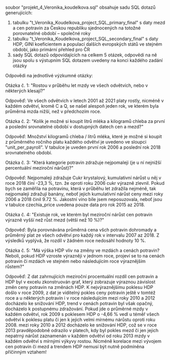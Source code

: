 soubor "projekt_4_Veronika_koudelkova.sql" obsahuje sadu SQL dotazů generujících:
1. tabulku "t_Veronika_Koudelkova_project_SQL_primary_final" s daty mezd a cen potravin za Českou republiku sjednocených na totožné porovnatelné období – společné roky
2. tabulku "t_Veronika_Koudelkova_project_SQL_secondary_final" s daty HDP, GINI koeficientem a populací dalších evropských států ve stejném období, jako primární přehled pro ČR
3. sady SQL dotazů odpovídajících na celkem 5 otázek, odpovědi na ně jsou spolu s výstupním SQL dotazem uvedeny na konci každého zadání otázky

Odpovědi na jednotlivé výzkumné otázky:

Otázka č. 1: "Rostou v průběhu let mzdy ve všech odvětvích, nebo v některých klesají?"

Odpověď: Ve všech odvětvích v letech 2001 až 2021 platy rostly, nicméně v každém odvětví, kromě C a Q, se našel alespoň jeden rok, ve kterém byla průměrná mzda nižší, než v předchozím roce.



Otázka č. 2: "Kolik je možné si koupit litrů mléka a kilogramů chleba za první a poslední srovnatelné období v dostupných datech cen a mezd?"

Odpověď: Množství kilogramů chleba / litrů mléka, které je možné si koupit z průměrného ročního platu každého odvětví je uvedeno ve sloupci "unit_per_payroll".
         V tabulce je uveden první rok 2006 a poslední rok 2018 srovnatelného období.

         

Otázka č. 3: "Která kategorie potravin zdražuje nejpomaleji (je u ní nejnižší percentuální meziroční nárůst)?"

Odpověď: Nejpomaleji zdražuje Cukr krystalový, kumulativní nárůst u něj v roce 2018 činí -23,3 %, tzn. že oproti roku 2006 cukr výrazně zlevnil.
         Pokud bych se zaměřila na potravinu, která v průběhu let zdražila nejméně, tak nejpomaleji zdražují banány, neboť jejich kumulativní nárůst ceny mezi roky 2006 a 2018 činil 9.72 %.
         Jakostní víno bíle jsem neposuzovala, neboť jsou v tabulce czechia_price uvedena pouze data pro rok 2015 az 2018.

         

Otázka č. 4: "Existuje rok, ve kterém byl meziroční nárůst cen potravin výrazně vyšší než růst mezd (větší než 10 %)?"

Odpověď: Byla porovnávána průměrná cena všch potravin dohromady a průměrný plat ze všech odvětví pro každý rok v intervalu 2007 az 2018.
         Z výsledků vyplývá, že rozdíl v žádném roce nedosáhl hodnoty 10 %.

         

Otázka č. 5: "Má výška HDP vliv na změny ve mzdách a cenách potravin? Neboli, pokud HDP vzroste výrazněji v jednom roce, projeví se to na cenách potravin či mzdách ve stejném nebo následujícím roce výraznějším růstem?"

Odpověď: Z dat zahrnujících meziroční procentuální rozdíl cen potravin a HDP byl v excelu zkonstruován graf, který zobrazuje výraznou závislost změn ceny potravin na změnách HDP.
         K nejvýraznějšímu poklesu HDP došlo v roce 2009, z dat je viditelný pokles ceny potravin ještě v tomtéž roce a u některých potravin i v roce následujícím mezi roky 2010 a 2012 docházelo ke snižování HDP, 
         trend v cenách potravin byl však opačný, docházelo k postupnému zdražování.
         Pokud jde o průměrné mzdy v každém odvětví, rok 2009 s poklesem HDP o -4,66 % vedl u téměř všech odvětví k poklesu platu či jen k jejich velmi mírnému nárůstu oproti roku 2008.
         mezi roky 2010 a 2012 docházelo ke snižování HDP, což se v roce 2013 pravděpodobně odrazilo v platech, kdy byl pokles mezd či jen jejich nepatrný nárůst zaznamenán v každém odvětví
         od roku 2013 mzdy v každém odvětví s mírnými výkyvy rostou.
         Nicméně korelace mezi vývojem cen potravin či mezd a trendem HDP nemusí být nutně podmíněna příčinným vztahem!
